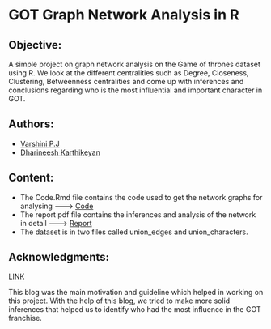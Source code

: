 # GOT Graph Network Analysis in R

## Objective:
A simple project on graph network analysis on the Game of thrones dataset using R. We look at the different centralities such as Degree, Closeness, Clustering, Betweenness centralities and come up with inferences and conclusions regarding who is the most influential and important character in GOT. 

## Authors:
* [Varshini P.J](https://github.com/Varshinipj)
* [Dharineesh Karthikeyan](https://github.com/Dharineesh-Karthikeyan)

## Content:
* The Code.Rmd file contains the code used to get the network graphs for analysing ---> [Code](https://github.com/Dharineesh-Karthikeyan/Game-Of-Thrones-Network-Analysis/blob/main/Code.Rmd)
* The report pdf file contains the inferences and analysis of the network in detail ---> [Report](https://github.com/Dharineesh-Karthikeyan/Game-Of-Thrones-Network-Analysis/blob/main/Report.pdf)
* The dataset is in two files called union_edges and union_characters.

## Acknowledgments:
[LINK](https://www.r-bloggers.com/2017/05/network-analysis-of-game-of-thrones-family-ties/)

This blog was the main motivation and guideline which helped in working on this project. With the help of this blog, we tried to make more solid inferences that helped us to identify who had the most influence in the GOT franchise.
